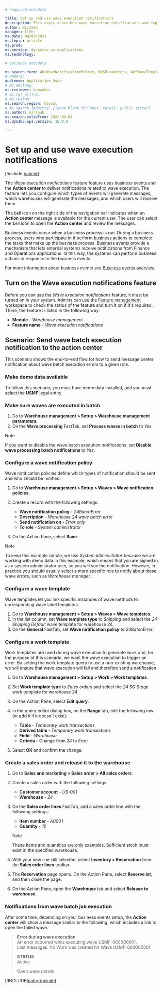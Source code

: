 ```yaml
---
# required metadata

title: Set up and use wave execution notifications 
description: This topic describes wave execution notifications and explains how to set them up
author: mirzaab
manager: tfehr
ms.date: 04/03/2021
ms.topic: article
ms.prod:
ms.service: dynamics-ax-applications
ms.technology:

# optional metadata

ms.search.form: WhsWaveNotificationPolicy, WHSParameters, WHSWaveTemplateTable, BusinessEventsWorkspace
# ROBOTS:
audience: Application User
# ms.devlang:
ms.reviewer: kamaybac
# ms.tgt_pltfrm:
# ms.custom:
ms.search.region: Global
# ms.search.industry: [leave blank for most, retail, public sector]
ms.author: mirzaab
ms.search.validFrom: 2022-04-01
ms.dyn365.ops.version: 10.0.0

---
```


# Set up and use wave execution notifications

[!include [banner](../includes/banner.md)]

The *Wave execution notifications* feature feature uses business events and the **Action center** to deliver notifications related to wave execution. The feature lets you configure which types of events will generate messages, which warehouses will generate the messages, and which users will receive them.

The bell icon on the right side of the navigation bar indicates when an **Action center** message is available for the current user. The user can select the bell icon to open the **Action center** and review the messages.

Business events occur when a business process is run. During a business process, users who participate in it perform business actions to complete the tasks that make up the business process. Business events provide a mechanism that lets external systems receive notifications from Finance and Operations applications. In this way, the systems can perform business actions in response to the business events.

For more information about business events see [Business events overview](../../fin-ops-core/dev-itpro/business-events/home-page.md).

## Turn on the Wave execution notifications feature

Before you can use the *Wave execution notifications* feature, it must be turned on in your system. Admins can use the [Feature management](../../fin-ops-core/fin-ops/get-started/feature-management/feature-management-overview.md) workspace to check the status of the feature and turn it on if it's required. There, the feature is listed in the following way:

- **Module** - *Warehouse management*
- **Feature name** - *Wave execution notifications*

## Scenario: Send wave batch execution notification to the action center

This scenario shows the end-to-end flow for how to send message center notification about wave batch execution errors to a given role.

### Make demo data available

To follow this scenario, you must have demo data installed, and you must select the **USMF** legal entity.

### Make sure waves are executed in batch

1. Go to **Warehouse management \> Setup \> Warehouse management parameters**.
1. On the **Wave processing** FastTab, set **Process waves in batch** to *Yes*.

> [!NOTE]
> If you want to disable the wave batch execution notifications, set **Disable wave processing batch notifications** to *Yes*.

### Configure a wave notification policy

Wave notification policies define which types of notification should be sent and who should be notified.

1. Go to **Warehouse management \> Setup \> Waves \> Wave notification policies**.
1. Create a record with the following settings:

    - **Wave notification policy** - *24BatchError*
    - **Description** - *Warehouse 24 wave batch error*
    - **Send notification on** - *Error only*
    - **To role** - *System administrator*

1. On the Action Pane, select **Save**.

> [!NOTE]
> To keep this example simple, we use *System administrator* because we are working with demo data in this example, which means that you are signed in as a system administrator user, so you will see the notification. However, in practice you should usually select a more specific role to notify about these wave errors, such as *Warehouse manager*.

### Configure a wave template

Wave templates let you link specific instances of wave methods to corresponding wave label templates.

1. Go to **Warehouse management \> Setup \> Waves \> Wave templates**.
1. In the list column, set **Wave template type** to *Shipping* and select the *24 Shipping Default* wave template for warehouse 24.
1. On the **General** FastTab, set **Wave notification policy** to *24BatchError*.

### Configure a work template

Work templates are used during wave execution to generate work and, for the purpose of this scenario, we want the wave execution to trigger an error. By setting the work template query to use a non-existing warehouse, we will ensure that wave execution will fail and therefore send a notification.

1. Go to **Warehouse management \> Setup \> Work \> Work templates**.
1. Set **Work template type** to *Sales orders* and select the *24 SO Stage* work template for warehouse 24.
1. On the Action Pane, select **Edit query**.
1. In the query editor dialog box, on the **Range** tab, edit the following row (or add it if it doesn't exist):

    - **Table** - *Temporary work transactions*
    - **Derived table** - *Temporary work transactions*
    - **Field** - *Warehouse*
    - **Criteria** - Change from *24* to *Error*

1. Select **OK** and confirm the change.

### Create a sales order and release it to the warehouse

1. Go to **Sales and marketing \> Sales order \> All sales orders**.
1. Create a sales order with the following settings:

    - **Customer account** - *US-001*
    - **Warehouse** - *24*

1. On the **Sales order lines** FastTab, add a sales order line with the following settings:

    - **Item number** - *A0001*
    - **Quantity** - *10*

    > [!NOTE]
    > These items and quantities are only examples. Sufficient stock must exist in the specified warehouse.

1. With your new line still selected, select **Inventory \> Reservation** from the **Sales order lines** toolbar.
1. The **Reservation** page opens. On the Action Pane, select **Reserve lot**, and then close the page.
1. On the Action Pane, open the **Warehouse** tab and select **Release to warehouse**.

### Notifications from wave batch job execution

After some time, depending on your business events setup, the **Action center** will show a message similar to the following, which includes a link to open the failed wave.

> **Error during wave execution**<br>
> An error occurred while executing wave USMF-000000001.<br>
> Last messages: No Work was created for Wave USMF-000000001.
>
> **STATUS**<br>
> Active
>
> Open wave details

[!INCLUDE[footer-include](../../includes/footer-banner.md)]
